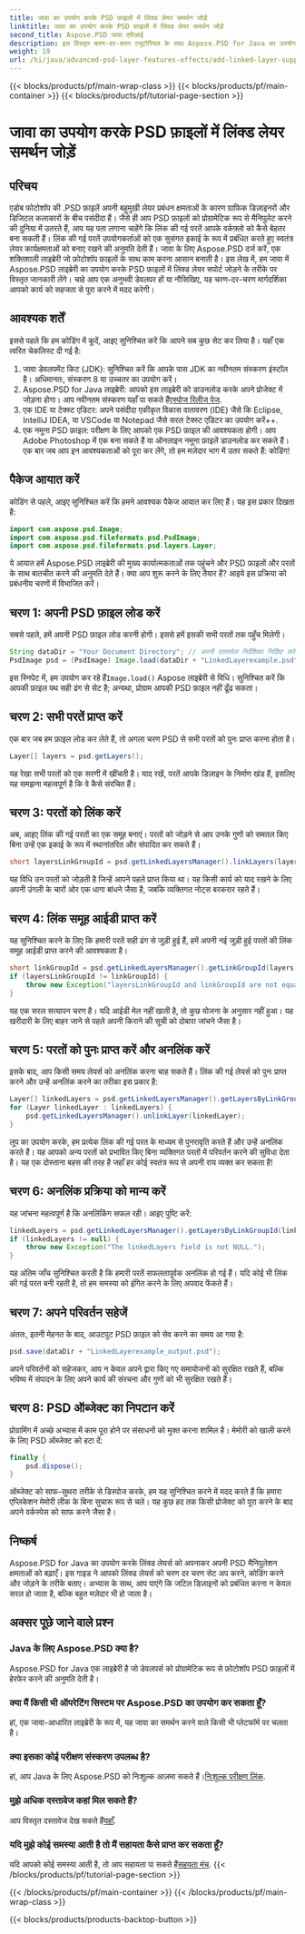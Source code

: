 ```yaml
---
title: जावा का उपयोग करके PSD फ़ाइलों में लिंक्ड लेयर समर्थन जोड़ें
linktitle: जावा का उपयोग करके PSD फ़ाइलों में लिंक्ड लेयर समर्थन जोड़ें
second_title: Aspose.PSD जावा एपीआई
description: इस विस्तृत चरण-दर-चरण ट्यूटोरियल के साथ Aspose.PSD for Java का उपयोग करके PSD फ़ाइलों में लिंक्ड लेयर सपोर्ट जोड़ना सीखें। डिज़ाइनरों और डेवलपर्स के लिए बिल्कुल सही।
weight: 19
url: /hi/java/advanced-psd-layer-features-effects/add-linked-layer-support-psd-files/
---
```


{{< blocks/products/pf/main-wrap-class >}}
{{< blocks/products/pf/main-container >}}
{{< blocks/products/pf/tutorial-page-section >}}

# जावा का उपयोग करके PSD फ़ाइलों में लिंक्ड लेयर समर्थन जोड़ें

## परिचय
एडोब फोटोशॉप की .PSD फ़ाइलें अपनी बहुमुखी लेयर प्रबंधन क्षमताओं के कारण ग्राफिक डिज़ाइनरों और डिजिटल कलाकारों के बीच पसंदीदा हैं। जैसे ही आप PSD फ़ाइलों को प्रोग्रामेटिक रूप से मैनिपुलेट करने की दुनिया में उतरते हैं, आप यह पता लगाना चाहेंगे कि लिंक की गई परतें आपके वर्कफ़्लो को कैसे बेहतर बना सकती हैं। लिंक की गई परतें उपयोगकर्ताओं को एक सुसंगत इकाई के रूप में प्रबंधित करते हुए स्वतंत्र लेयर कार्यक्षमताओं को बनाए रखने की अनुमति देती हैं। जावा के लिए Aspose.PSD दर्ज करें, एक शक्तिशाली लाइब्रेरी जो फ़ोटोशॉप फ़ाइलों के साथ काम करना आसान बनाती है। 
इस लेख में, हम जावा में Aspose.PSD लाइब्रेरी का उपयोग करके PSD फ़ाइलों में लिंक्ड लेयर सपोर्ट जोड़ने के तरीके पर विस्तृत जानकारी लेंगे। चाहे आप एक अनुभवी डेवलपर हों या नौसिखिए, यह चरण-दर-चरण मार्गदर्शिका आपको कार्य को सहजता से पूरा करने में मदद करेगी।
## आवश्यक शर्तें
इससे पहले कि हम कोडिंग में कूदें, आइए सुनिश्चित करें कि आपने सब कुछ सेट कर लिया है। यहाँ एक त्वरित चेकलिस्ट दी गई है:
1. जावा डेवलपमेंट किट (JDK): सुनिश्चित करें कि आपके पास JDK का नवीनतम संस्करण इंस्टॉल है। अधिमानतः, संस्करण 8 या उच्चतर का उपयोग करें।
2.  Aspose.PSD for Java लाइब्रेरी: आपको इस लाइब्रेरी को डाउनलोड करके अपने प्रोजेक्ट में जोड़ना होगा। आप नवीनतम संस्करण यहाँ पा सकते हैं[एस्पोज रिलीज पेज](https://releases.aspose.com/psd/java/).
3. एक IDE या टेक्स्ट एडिटर: अपने पसंदीदा एकीकृत विकास वातावरण (IDE) जैसे कि Eclipse, IntelliJ IDEA, या VSCode या Notepad जैसे सरल टेक्स्ट एडिटर का उपयोग करें++.
4. एक नमूना PSD फ़ाइल: परीक्षण के लिए आपको एक PSD फ़ाइल की आवश्यकता होगी। आप Adobe Photoshop में एक बना सकते हैं या ऑनलाइन नमूना फ़ाइलें डाउनलोड कर सकते हैं।
एक बार जब आप इन आवश्यकताओं को पूरा कर लेंगे, तो हम मज़ेदार भाग में उतर सकते हैं: कोडिंग!
## पैकेज आयात करें
कोडिंग से पहले, आइए सुनिश्चित करें कि हमने आवश्यक पैकेज आयात कर लिए हैं। यह इस प्रकार दिखता है:
```java
import com.aspose.psd.Image;
import com.aspose.psd.fileformats.psd.PsdImage;
import com.aspose.psd.fileformats.psd.layers.Layer;
```
ये आयात हमें Aspose.PSD लाइब्रेरी की मुख्य कार्यात्मकताओं तक पहुंचने और PSD फ़ाइलों और परतों के साथ बातचीत करने की अनुमति देते हैं।
क्या आप शुरू करने के लिए तैयार हैं? आइये इस प्रक्रिया को प्रबंधनीय चरणों में विभाजित करें।
## चरण 1: अपनी PSD फ़ाइल लोड करें
सबसे पहले, हमें अपनी PSD फ़ाइल लोड करनी होगी। इससे हमें इसकी सभी परतों तक पहुँच मिलेगी।
```java
String dataDir = "Your Document Directory"; // अपनी दस्तावेज़ निर्देशिका निर्दिष्ट करें
PsdImage psd = (PsdImage) Image.load(dataDir + "LinkedLayerexample.psd");
```
 इस स्निपेट में, हम उपयोग कर रहे हैं`Image.load()` Aspose लाइब्रेरी से विधि। सुनिश्चित करें कि आपकी फ़ाइल पथ सही ढंग से सेट है; अन्यथा, प्रोग्राम आपकी PSD फ़ाइल नहीं ढूँढ सकता। 
## चरण 2: सभी परतें प्राप्त करें
एक बार जब हम फ़ाइल लोड कर लेते हैं, तो अगला चरण PSD से सभी परतों को पुनः प्राप्त करना होता है।
```java
Layer[] layers = psd.getLayers();
```
यह रेखा सभी परतों को एक सरणी में खींचती है। याद रखें, परतें आपके डिज़ाइन के निर्माण खंड हैं, इसलिए यह समझना महत्वपूर्ण है कि वे कैसे संरचित हैं।
## चरण 3: परतों को लिंक करें
अब, आइए लिंक की गई परतों का एक समूह बनाएं। परतों को जोड़ने से आप उनके गुणों को समतल किए बिना उन्हें एक इकाई के रूप में स्थानांतरित और संपादित कर सकते हैं।
```java
short layersLinkGroupId = psd.getLinkedLayersManager().linkLayers(layers);
```
यह विधि उन परतों को जोड़ती है जिन्हें आपने पहले प्राप्त किया था। यह किसी कार्य को याद रखने के लिए अपनी उंगली के चारों ओर एक धागा बांधने जैसा है, जबकि व्यक्तिगत नोट्स बरकरार रहते हैं।
## चरण 4: लिंक समूह आईडी प्राप्त करें
यह सुनिश्चित करने के लिए कि हमारी परतें सही ढंग से जुड़ी हुई हैं, हमें अपनी नई जुड़ी हुई परतों की लिंक समूह आईडी प्राप्त करने की आवश्यकता है।
```java
short linkGroupId = psd.getLinkedLayersManager().getLinkGroupId(layers[0]);
if (layersLinkGroupId != linkGroupId) {
    throw new Exception("layersLinkGroupId and linkGroupId are not equal.");
}
```
यह एक सरल सत्यापन चरण है। यदि आईडी मेल नहीं खाती है, तो कुछ योजना के अनुसार नहीं हुआ। यह खरीदारी के लिए बाहर जाने से पहले अपनी किराने की सूची को दोबारा जांचने जैसा है।
## चरण 5: परतों को पुनः प्राप्त करें और अनलिंक करें
इसके बाद, आप किसी समय लेयर्स को अनलिंक करना चाह सकते हैं। लिंक की गई लेयर्स को पुनः प्राप्त करने और उन्हें अनलिंक करने का तरीका इस प्रकार है:
```java
Layer[] linkedLayers = psd.getLinkedLayersManager().getLayersByLinkGroupId(linkGroupId);
for (Layer linkedLayer : linkedLayers) {
    psd.getLinkedLayersManager().unlinkLayer(linkedLayer);
}
```
लूप का उपयोग करके, हम प्रत्येक लिंक की गई परत के माध्यम से पुनरावृति करते हैं और उन्हें अनलिंक करते हैं। यह आपको अन्य परतों को प्रभावित किए बिना व्यक्तिगत परतों में परिवर्तन करने की सुविधा देता है। यह एक दोस्ताना बहस की तरह है जहाँ हर कोई स्वतंत्र रूप से अपनी राय व्यक्त कर सकता है!
## चरण 6: अनलिंक प्रक्रिया को मान्य करें
यह जांचना महत्वपूर्ण है कि अनलिंकिंग सफल रही। आइए पुष्टि करें:
```java
linkedLayers = psd.getLinkedLayersManager().getLayersByLinkGroupId(linkGroupId);
if (linkedLayers != null) {
    throw new Exception("The linkedLayers field is not NULL.");
}
```
यह अंतिम जाँच सुनिश्चित करती है कि हमारी परतें सफलतापूर्वक अनलिंक हो गई हैं। यदि कोई भी लिंक की गई परत बनी रहती है, तो हम समस्या को इंगित करने के लिए अपवाद फेंकते हैं।
## चरण 7: अपने परिवर्तन सहेजें
अंततः, इतनी मेहनत के बाद, आउटपुट PSD फ़ाइल को सेव करने का समय आ गया है:
```java
psd.save(dataDir + "LinkedLayerexample_output.psd");
```
अपने परिवर्तनों को सहेजकर, आप न केवल अपने द्वारा किए गए समायोजनों को सुरक्षित रखते हैं, बल्कि भविष्य में संपादन के लिए अपने कार्य की संरचना और गुणों को भी सुरक्षित रखते हैं।
## चरण 8: PSD ऑब्जेक्ट का निपटान करें
प्रोग्रामिंग में अच्छे अभ्यास में काम पूरा होने पर संसाधनों को मुक्त करना शामिल है। मेमोरी को खाली करने के लिए PSD ऑब्जेक्ट को हटा दें:
```java
finally {
    psd.dispose();
}
```
ऑब्जेक्ट को साफ-सुथरा तरीके से डिस्पोज करके, हम यह सुनिश्चित करने में मदद करते हैं कि हमारा एप्लिकेशन मेमोरी लीक के बिना सुचारू रूप से चले। यह कुछ हद तक किसी प्रोजेक्ट को पूरा करने के बाद अपने वर्कस्पेस को साफ करने जैसा है।
## निष्कर्ष
Aspose.PSD for Java का उपयोग करके लिंक्ड लेयर्स को अपनाकर अपनी PSD मैनिपुलेशन क्षमताओं को बढ़ाएँ। इस गाइड ने आपको लिंक्ड लेयर्स को चरण दर चरण सेट अप करने, कोडिंग करने और जोड़ने के तरीके बताए। अभ्यास के साथ, आप पाएंगे कि जटिल डिज़ाइनों को प्रबंधित करना न केवल सरल हो जाता है, बल्कि बहुत मज़ेदार भी हो जाता है।
## अक्सर पूछे जाने वाले प्रश्न
### Java के लिए Aspose.PSD क्या है?
Aspose.PSD for Java एक लाइब्रेरी है जो डेवलपर्स को प्रोग्रामेटिक रूप से फ़ोटोशॉप PSD फ़ाइलों में हेरफेर करने की अनुमति देती है।
### क्या मैं किसी भी ऑपरेटिंग सिस्टम पर Aspose.PSD का उपयोग कर सकता हूँ?
हां, एक जावा-आधारित लाइब्रेरी के रूप में, यह जावा का समर्थन करने वाले किसी भी प्लेटफॉर्म पर चलता है।
### क्या इसका कोई परीक्षण संस्करण उपलब्ध है?
 हां, आप Java के लिए Aspose.PSD को निःशुल्क आज़मा सकते हैं।[निःशुल्क परीक्षण लिंक](https://releases.aspose.com/).
### मुझे अधिक दस्तावेज कहां मिल सकते हैं?
 आप विस्तृत दस्तावेज देख सकते हैं[यहाँ](https://reference.aspose.com/psd/java/).
### यदि मुझे कोई समस्या आती है तो मैं सहायता कैसे प्राप्त कर सकता हूँ?
 यदि आपको कोई समस्या आती है, तो आप सहायता पा सकते हैं[सहयता मंच](https://forum.aspose.com/c/psd/34).
{{< /blocks/products/pf/tutorial-page-section >}}

{{< /blocks/products/pf/main-container >}}
{{< /blocks/products/pf/main-wrap-class >}}

{{< blocks/products/products-backtop-button >}}
